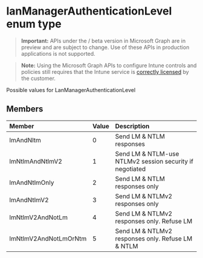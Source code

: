 ﻿# lanManagerAuthenticationLevel enum type

> **Important:** APIs under the / beta version in Microsoft Graph are in preview and are subject to change. Use of these APIs in production applications is not supported.

> **Note:** Using the Microsoft Graph APIs to configure Intune controls and policies still requires that the Intune service is [correctly licensed](https://go.microsoft.com/fwlink/?linkid=839381) by the customer.

Possible values for LanManagerAuthenticationLevel
## Members
|Member|Value|Description|
|:---|:---|:---|
|lmAndNltm|0|Send LM & NTLM responses|
|lmNtlmAndNtlmV2|1|Send LM & NTLM-use NTLMv2 session security if negotiated|
|lmAndNtlmOnly|2|Send LM & NTLM responses only|
|lmAndNtlmV2|3|Send LM & NTLMv2 responses only|
|lmNtlmV2AndNotLm|4|Send LM & NTLMv2 responses only. Refuse LM|
|lmNtlmV2AndNotLmOrNtm|5|Send LM & NTLMv2 responses only. Refuse LM & NTLM|



